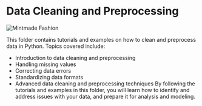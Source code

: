 # Data Cleaning and Preprocessing
![Mintmade Fashion](https://user-images.githubusercontent.com/63750425/211159716-348d5f9f-71b2-4627-a100-f81147b1e36a.png)

This folder contains tutorials and examples on how to clean and preprocess data in Python. Topics covered include:

- Introduction to data cleaning and preprocessing
- Handling missing values
- Correcting data errors
- Standardizing data formats
- Advanced data cleaning and preprocessing techniques
By following the tutorials and examples in this folder, you will learn how to identify and address issues with your data, and prepare it for analysis and modeling.
